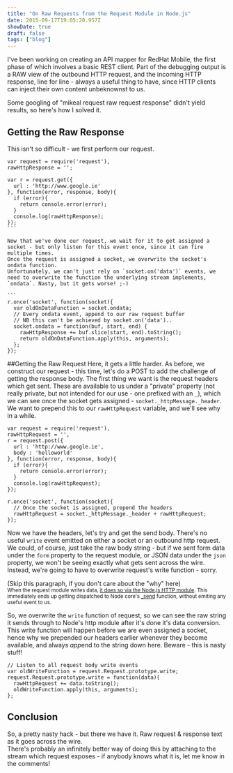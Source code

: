 ```yaml
---
title: "On Raw Requests from the Request Module in Node.js"
date: 2015-09-17T19:05:20.957Z
showDate: true
draft: false
tags: ["blog"]
---
```


I've been working on creating an API mapper for RedHat Mobile, the first phase of which involves a basic REST client. Part of the debugging output is a RAW view of the outbound HTTP request, and the incoming HTTP response, line for line - always a useful thing to have, since HTTP clients can inject their own content unbeknownst to us. 

Some googling of "mikeal request raw request response" didn't yield results, so here's how I solved it.

## Getting the Raw Response
This isn't so difficult - we first perform our request.
````
var request = require('request'),
rawHttpResponse = '';

var r = request.get({
  url : 'http://www.google.ie'
}, function(error, response, body){
  if (error){
    return console.error(error);
  }
  console.log(rawHttpResponse);
});
```
  
Now that we've done our request, we wait for it to get assigned a socket - but only listen for this event once, since it can fire multiple times.  
Once the request is assigned a socket, we overwrite the socket's ondata function.  
Unfortunately, we can't just rely on `socket.on('data')` events, we need to overwrite the function the underlying stream implements, `ondata`. Nasty, but it gets worse! ;-)

```
r.once('socket', function(socket){
  var oldOnDataFunction = socket.ondata;
  // Every ondata event, append to our raw request buffer
  // NB this can't be achieved by socket.on('data')..
  socket.ondata = function(buf, start, end) {
    rawHttpResponse += buf.slice(start, end).toString();
    return oldOnDataFunction.apply(this, arguments);
  };
});
````
##Getting the Raw Request
Here, it gets a little harder. As before, we construct our request - this time, let's do a POST to add the challenge of getting the response body. 
The first thing we want is the request headers which get sent. 
These are available to us under a "private" property (not really private, but not intended for our use - one prefixed with an `_`), which we can see once the socket gets assigned - `socket._httpMessage._header`.  
We want to prepend this to our `rawHttpRequest` variable, and we'll see why in a while. 

```
var request = require('request'),
rawHttpRequest = '',
r = request.post({
  url : 'http://www.google.ie',
  body : 'helloworld'
}, function(error, response, body){
  if (error){
    return console.error(error);
  }
  console.log(rawHttpRequest);
});

r.once('socket', function(socket){
  // Once the socket is assigned, prepend the headers
  rawHttpRequest = socket._httpMessage._header + rawHttpRequest;
});
```
  
Now we have the headers, let's try and get the send body. There's no useful `write` event emitted on either a socket or an outbound http request. We could, of course, just take the raw body string - but if we sent form data under the `form` property to the request module, or JSON data under the `json` property, we won't be seeing exactly what gets sent across the wire. 
Instead, we're going to have to overwrite request's write function - sorry.

(Skip this paragraph, if you don't care about the "why" here)  
<small>When the request module writes data, [it does so via the Node.js HTTP module](https://github.com/request/request/blob/master/request.js#L1383). This immediately ends up getting dispatched to Node core's [_send](https://github.com/nodejs/node/blob/c7be08cec18b0591381126e149cac96a05125966/lib/_http_outgoing.js#L464) function, without emiting any useful event to us. </small>

So, we overwrite the `write` function of request, so we can see the raw string it sends through to Node's http module after it's done it's data conversion. This write function will happen before we are even assigned a socket, hence why we prepended our headers earlier whenever they become available, and always *app*end to the string down here.
Beware - this is nasty stuff!

```
// Listen to all request body write events
var oldWriteFunction = request.Request.prototype.write;
request.Request.prototype.write = function(data){
  rawHttpRequest += data.toString();
  oldWriteFunction.apply(this, arguments);
};
```

## Conclusion
So, a pretty nasty hack - but there we have it. Raw request & response text as it goes across the wire.  
There's probably an infinitely better way of doing this by attaching to the stream which request exposes - if anybody knows what it is, let me know in the comments!
